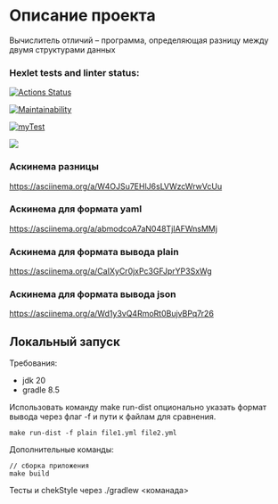 # Описание проекта

Вычислитель отличий – программа, определяющая разницу между двумя структурами данных

### Hexlet tests and linter status:
[![Actions Status](https://github.com/Grad566/java-project-71/actions/workflows/hexlet-check.yml/badge.svg)](https://github.com/Grad566/java-project-71/actions)

[![Maintainability](https://api.codeclimate.com/v1/badges/53a9a04c250683a0ae35/maintainability)](https://codeclimate.com/github/Grad566/java-project-71/maintainability)

[![myTest](https://github.com/Grad566/java-project-71/actions/workflows/myTets.yml/badge.svg)](https://github.com/Grad566/java-project-71/actions/workflows/myTets.yml)

<a href="https://codeclimate.com/github/Grad566/java-project-71/test_coverage"><img src="https://api.codeclimate.com/v1/badges/53a9a04c250683a0ae35/test_coverage" /></a>

### Аскинема разницы
https://asciinema.org/a/W4OJSu7EHlJ6sLVWzcWrwVcUu

### Аскинема для формата yaml
https://asciinema.org/a/abmodcoA7aN048TjIAFWnsMMj

### Аскинема для формата вывода plain
https://asciinema.org/a/CaIXyCr0jxPc3GFJprYP3SxWg

### Аскинема для формата вывода json
https://asciinema.org/a/Wd1y3vQ4RmoRt0BujvBPq7r26

## Локальный запуск
Требования:
 - jdk 20
 - gradle 8.5

Использовать команду make run-dist опционально указать формат вывода через флаг -f и пути к файлам для сравнения.
```
make run-dist -f plain file1.yml file2.yml
```
Дополнительные команды:
```
// сборка приложения
make build 
```

Тесты и chekStyle через ./gradlew <команада>
